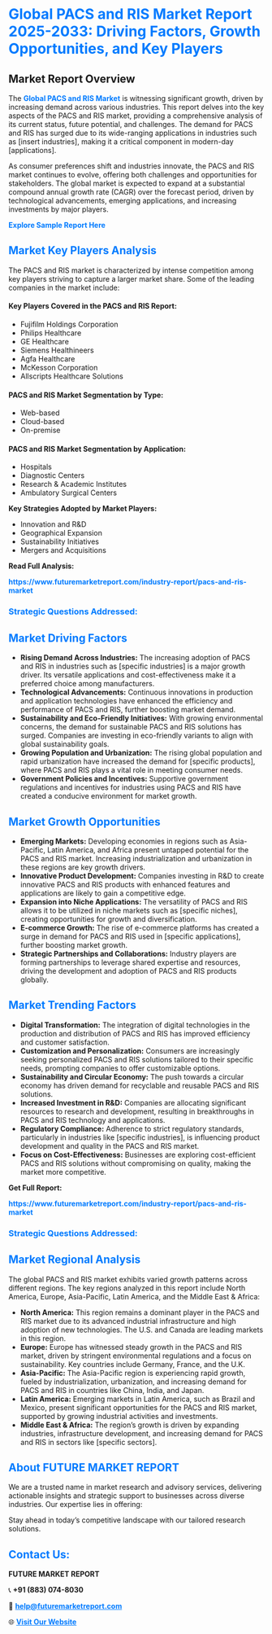 <h1 style="color: #007BFF;">Global PACS and RIS Market Report 2025-2033: Driving Factors, Growth Opportunities, and Key Players</h1>

<section id="overview">
<h2>Market Report Overview</h2>
<p>The <a href="https://www.futuremarketreport.com/industry-report/pacs-and-ris-market" style="color: #007BFF; text-decoration: none;"><strong>Global PACS and RIS Market</strong></a> is witnessing significant growth, driven by increasing demand across various industries. This report delves into the key aspects of the PACS and RIS market, providing a comprehensive analysis of its current status, future potential, and challenges. The demand for PACS and RIS has surged due to its wide-ranging applications in industries such as [insert industries], making it a critical component in modern-day [applications].</p>
<p>As consumer preferences shift and industries innovate, the PACS and RIS market continues to evolve, offering both challenges and opportunities for stakeholders. The global market is expected to expand at a substantial compound annual growth rate (CAGR) over the forecast period, driven by technological advancements, emerging applications, and increasing investments by major players.</p>
</section>

<section id="overview">
<p><a href="https://www.futuremarketreport.com/request-sample/reportId=77136" style="color: #007BFF; text-decoration: none;"><strong>Explore Sample Report Here</strong></a></p>
</section>

<section id="key-players">
<h2 style="color: #007BFF;">Market Key Players Analysis</h2>
<p>The PACS and RIS market is characterized by intense competition among key players striving to capture a larger market share. Some of the leading companies in the market include:</p>
<h4>Key Players Covered in the PACS and RIS Report:</h4>
<ul><li>Fujifilm Holdings Corporation</li><li>Philips Healthcare</li><li>GE Healthcare</li><li>Siemens Healthineers</li><li>Agfa Healthcare</li><li>McKesson Corporation</li><li>Allscripts Healthcare Solutions</li></ul>
<h4>PACS and RIS Market Segmentation by Type:</h4>
<ul><li>Web-based</li><li>Cloud-based</li><li>On-premise</li></ul>

<h4>PACS and RIS Market Segmentation by Application:</h4>
<ul><li>Hospitals</li><li>Diagnostic Centers</li><li>Research &amp; Academic Institutes</li><li>Ambulatory Surgical Centers</li></ul>
<p><strong>Key Strategies Adopted by Market Players:</strong></p>
<ul>
<li>Innovation and R&D</li>
<li>Geographical Expansion</li>
<li>Sustainability Initiatives</li>
<li>Mergers and Acquisitions</li>
</ul>
</section>

<section>
<p><strong>Read Full Analysis: </strong></p><a href="https://www.futuremarketreport.com/industry-report/pacs-and-ris-market" style="color: #007BFF; text-decoration: none;"><strong>https://www.futuremarketreport.com/industry-report/pacs-and-ris-market</strong></a>
<h3 style="color: #007BFF;">Strategic Questions Addressed:</h3>
</section>

<section id="driving-factors">
<h2 style="color: #007BFF;">Market Driving Factors</h2>
<ul>
<li><strong>Rising Demand Across Industries:</strong> The increasing adoption of PACS and RIS in industries such as [specific industries] is a major growth driver. Its versatile applications and cost-effectiveness make it a preferred choice among manufacturers.</li>
<li><strong>Technological Advancements:</strong> Continuous innovations in production and application technologies have enhanced the efficiency and performance of PACS and RIS, further boosting market demand.</li>
<li><strong>Sustainability and Eco-Friendly Initiatives:</strong> With growing environmental concerns, the demand for sustainable PACS and RIS solutions has surged. Companies are investing in eco-friendly variants to align with global sustainability goals.</li>
<li><strong>Growing Population and Urbanization:</strong> The rising global population and rapid urbanization have increased the demand for [specific products], where PACS and RIS plays a vital role in meeting consumer needs.</li>
<li><strong>Government Policies and Incentives:</strong> Supportive government regulations and incentives for industries using PACS and RIS have created a conducive environment for market growth.</li>
</ul>
</section>

<section id="growth-opportunities">
<h2 style="color: #007BFF;">Market Growth Opportunities</h2>
<ul>
<li><strong>Emerging Markets:</strong> Developing economies in regions such as Asia-Pacific, Latin America, and Africa present untapped potential for the PACS and RIS market. Increasing industrialization and urbanization in these regions are key growth drivers.</li>
<li><strong>Innovative Product Development:</strong> Companies investing in R&D to create innovative PACS and RIS products with enhanced features and applications are likely to gain a competitive edge.</li>
<li><strong>Expansion into Niche Applications:</strong> The versatility of PACS and RIS allows it to be utilized in niche markets such as [specific niches], creating opportunities for growth and diversification.</li>
<li><strong>E-commerce Growth:</strong> The rise of e-commerce platforms has created a surge in demand for PACS and RIS used in [specific applications], further boosting market growth.</li>
<li><strong>Strategic Partnerships and Collaborations:</strong> Industry players are forming partnerships to leverage shared expertise and resources, driving the development and adoption of PACS and RIS products globally.</li>
</ul>
</section>

<section id="trending-factors">
<h2 style="color: #007BFF;">Market Trending Factors</h2>
<ul>
<li><strong>Digital Transformation:</strong> The integration of digital technologies in the production and distribution of PACS and RIS has improved efficiency and customer satisfaction.</li>
<li><strong>Customization and Personalization:</strong> Consumers are increasingly seeking personalized PACS and RIS solutions tailored to their specific needs, prompting companies to offer customizable options.</li>
<li><strong>Sustainability and Circular Economy:</strong> The push towards a circular economy has driven demand for recyclable and reusable PACS and RIS solutions.</li>
<li><strong>Increased Investment in R&D:</strong> Companies are allocating significant resources to research and development, resulting in breakthroughs in PACS and RIS technology and applications.</li>
<li><strong>Regulatory Compliance:</strong> Adherence to strict regulatory standards, particularly in industries like [specific industries], is influencing product development and quality in the PACS and RIS market.</li>
<li><strong>Focus on Cost-Effectiveness:</strong> Businesses are exploring cost-efficient PACS and RIS solutions without compromising on quality, making the market more competitive.</li>
</ul>
</section>

<section>
<p><strong>Get Full Report: </strong></p><a href="https://www.futuremarketreport.com/industry-report/pacs-and-ris-market" style="color: #007BFF; text-decoration: none;"><strong>https://www.futuremarketreport.com/industry-report/pacs-and-ris-market</strong></a>
<h3 style="color: #007BFF;">Strategic Questions Addressed:</h3>
</section>


<section id="regional-analysis">
<h2 style="color: #007BFF;">Market Regional Analysis</h2>
<p>The global PACS and RIS market exhibits varied growth patterns across different regions. The key regions analyzed in this report include North America, Europe, Asia-Pacific, Latin America, and the Middle East & Africa:</p>
<ul>
<li><strong>North America:</strong> This region remains a dominant player in the PACS and RIS market due to its advanced industrial infrastructure and high adoption of new technologies. The U.S. and Canada are leading markets in this region.</li>
<li><strong>Europe:</strong> Europe has witnessed steady growth in the PACS and RIS market, driven by stringent environmental regulations and a focus on sustainability. Key countries include Germany, France, and the U.K.</li>
<li><strong>Asia-Pacific:</strong> The Asia-Pacific region is experiencing rapid growth, fueled by industrialization, urbanization, and increasing demand for PACS and RIS in countries like China, India, and Japan.</li>
<li><strong>Latin America:</strong> Emerging markets in Latin America, such as Brazil and Mexico, present significant opportunities for the PACS and RIS market, supported by growing industrial activities and investments.</li>
<li><strong>Middle East & Africa:</strong> The region’s growth is driven by expanding industries, infrastructure development, and increasing demand for PACS and RIS in sectors like [specific sectors].</li>
</ul>
</section>

<footer>
<h2 style="color: #007BFF;">About FUTURE MARKET REPORT</h2>
<p>We are a trusted name in market research and advisory services, delivering actionable insights and strategic support to businesses across diverse industries. Our expertise lies in offering:</p>

<p>Stay ahead in today’s competitive landscape with our tailored research solutions.</p>

<h2 style="color: #007BFF;">Contact Us:</h2>
<p><strong>FUTURE MARKET REPORT</strong></p>
<p>📞 <strong>+91 (883) 074-8030</strong></p>
<p>📧 <strong><a href="mailto:help@futuremarketreport.com" style="color: #007BFF;">help@futuremarketreport.com</a></strong></p>
<p>🌐 <strong><a href="https://www.futuremarketreport.com/" style="color: #007BFF;">Visit Our Website</a></strong></p>
</footer>
